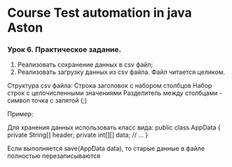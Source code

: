 # Course Test automation in java Aston

### Урок 6. Практическое задание.
1. Реализовать сохранение данных в csv файл;
2. Реализовать загрузку данных из csv файла. Файл читается целиком.

Структура csv файла:
Строка заголовок с набором столбцов
Набор строк с целочисленными значениями
Разделитель между столбцами - символ точка с запятой (;)

Пример:

Для хранения данных использовать класс вида:
public class AppData {
private String[] header;
private int[][] data;
// ...
}

Если выполняется save(AppData data), то старые данные в файле полностью перезаписываются